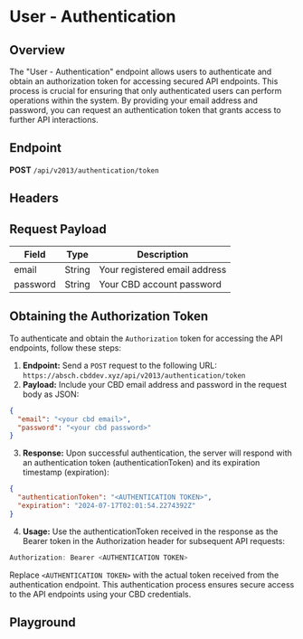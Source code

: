 <script setup>
import SwaggerUI from "@/swagger/view/SwaggerUI.vue"
import swaggerJson from "@/swagger/json/user/authentication.json";
const swaggerSpecs = [
  { json: swaggerJson, protected: false },
];
</script>

# User - Authentication

## Overview

The "User - Authentication" endpoint allows users to authenticate and obtain an authorization token for accessing secured API endpoints. This process is crucial for ensuring that only authenticated users can perform operations within the system. By providing your email address and password, you can request an authentication token that grants access to further API interactions.

## Endpoint

**POST** `/api/v2013/authentication/token`

## Headers
<!--@include: @/../components/common/header/accept.md-->

## Request Payload

| Field    | Type   | Description                 |
| -------- | ------ | --------------------------- |
| email    | String | Your registered email address      |
| password | String | Your CBD account password   |

## Obtaining the Authorization Token

To authenticate and obtain the `Authorization` token for accessing the API endpoints, follow these steps:

1. **Endpoint:** Send a `POST` request to the following URL: `https://absch.cbddev.xyz/api/v2013/authentication/token`
2. **Payload:** Include your CBD email address and password in the request body as JSON:
```json
{
  "email": "<your cbd email>",
  "password": "<your cbd password>"
}
```
3. **Response:** Upon successful authentication, the server will respond with an authentication token (authenticationToken) and its expiration timestamp (expiration):
```json
{
  "authenticationToken": "<AUTHENTICATION TOKEN>",
  "expiration": "2024-07-17T02:01:54.2274392Z"
}

```
4. **Usage:**  Use the authenticationToken received in the response as the Bearer token in the Authorization header for subsequent API requests:
```javascript
Authorization: Bearer <AUTHENTICATION TOKEN>
```
Replace `<AUTHENTICATION TOKEN>` with the actual token received from the authentication endpoint.
This authentication process ensures secure access to the API endpoints using your CBD credentials.

## Playground

<SwaggerUI :swaggerSpecs="swaggerSpecs" />